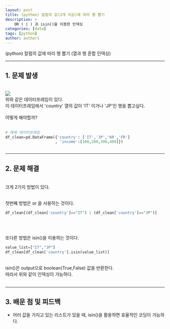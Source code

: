 ```yaml
---
layout: post
title: (python) 칼럼의 값(2개 이상)에 따라 행 뽑기 
description: >
    OR ( | ) 과 isin()을 이용한 인덱싱
categories: [data] 
tags: [python]
author: author1
---
```


(python) 칼럼의 값에 따라 행 뽑기 (열과 행 혼합 인덱싱)

---


##  1. 문제 발생 
<br>

<img src="{{ site.baseurl }}/assets/img/df_clean.png">
<br>
위와 같은 데이터프레임이 있다. <br>
이 데이터프레임에서 'country' 열의 값이 'IT' 이거나 'JP'인 행을 뽑고싶다.<br><br>
어떻게 해야할까?<br><br>

```python
# 예제 데이터프레임
df_clean=pd.DataFrame({'country': ['IT','JP','KR','FR']
                      , 'income':[100,200,300,400]})
                      
```

---


##  2. 문제 해결

<br>
크게 2가지 방법이 있다.<br><br>

첫번째 방법은 or 을 사용하는 것이다.<br>


```python
df_clean[(df_clean['country']=="IT") | (df_clean['country']=="JP")]
                    
```
<br>

또다른 방법은 isin()을 이용하는 것이다.<br>


```python
value_list=["IT","JP"]
df_clean[df_clean['country'].isin(value_list)]                    
```
<br>
isin()은 output으로 boolean(True,False) 값을 반환한다. <br>
따라서 위와 같이 인덱싱이 가능하다.<br><br>

---


## 3. 배운 점 및 피드백

- 어러 값을 가지고 있는 리스트가 있을 때, isin()을  활용하면 
효율적인 코딩이 가능하다.